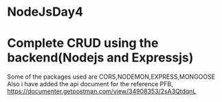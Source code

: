 # NodeJsDay4 
# Complete CRUD using the backend(Nodejs and Expressjs)
Some of the packages used are CORS,NODEMON,EXPRESS,MONGOOSE
Also i have added the api document for the reference
PFB,
https://documenter.getpostman.com/view/34908353/2sA3QtdqnL